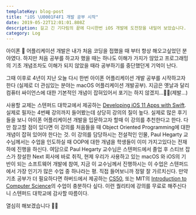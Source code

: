 ```yaml
---
templateKey: blog-post
title: "iOS \U0001F4F1 개발 공부 시작"
date: 2019-05-22T12:01:01.808Z
description: 길고 긴 기다림의 끝에 다시한번 iOS 개발에 도전장을 내밀어 보았습니다.
category: Log
---
```

아이폰 📱 어플리케이션 개발은 내가 처음 코딩을 접했을 때 부터 항상 해오고싶었던 분야였다. 하지만 처음 공부를 하고자 했을 때는 하나도 이해가 가지가 않았고 프로그래밍의 기초 개념조차도 이해가 되지 않았을 때라 공부하기를 중단했던게 기억이 난다.



그때 이후로 4년이 지난 오늘 다시 한번 아이폰 어플리케이션 개발 공부를 시작하고자 한다 (실제로 더 관심있는 분야는 macOS 어플리케이션 개발공부). 지금은 옛날과 달리 컴퓨터 싸이언스에 대한 기본적인 개념이 잡혀있어서 포기는 하지 않겠지...🙏🏼(제발...)



사용할 교제는 스텐퍼드 대학교에서 제공하는 [Developing iOS 11 Apps with Swift](https://itunes.apple.com/us/course/developing-ios-11-apps-with-swift/id1309275316). 실제로 필자는 4번째 강의까지 들어봤는데 상당히 강의의 질이 높다. 실제로 많은 후기들을 보니 아이폰 어플리케이션 개발을 입문하고자 할때 이 강의를 추천한다고 한다. 다만 참고할 점이 있다면 이 강의를 처음들을 때 Object Oriented Programming에 대한 개념이 잡혀 있어야 한다는 것. 이 강의를 담당하시는 전설적인 인물, Paul Hegarty 교수님께서는 수업을 인도하실 때 OOP에 대한 개념을 학생들이 이미 가지고있다는 전재하에 진행을 하신다. 여담으로 Paul Hegarty 교수님은 스텐퍼드에서 졸업 후 스티브 잡스가 창설한 Next 회사에 바로 취직, 현제 우리가 사용하고 있는 macOS 와 iOS의 기반이 되는 소프트웨어 개발에 참여, 지금 이 교수님께서 진행하시는 이 수업은 스텐퍼드에서 가장 인기가 많은 수업 중 하나라는 평. 직접 들어보니까 정말 잘 가르치신다. 만약 기초 공부가 더 필요하다면 하버드에서 제공하는 [CS50](https://www.edx.org/course/cs50s-introduction-computer-science-harvardx-cs50x), 또는 MIT의 [Introduction to Computer Science](https://www.edx.org/course/introduction-to-computer-science-and-programming-using-python-2)의 수업이 충분하다 싶다. 이런 퀄리티에 강의를 무료로 해주신다니 스텐퍼드 대학교에 감사할 따름이다.



열심히 해보겠습니다 🙌🏼
